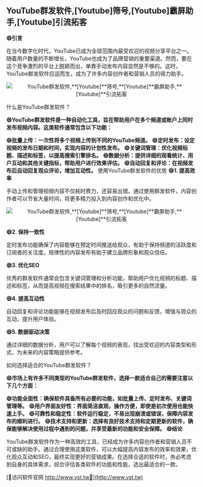 ## **YouTube群发软件,**[Youtube]**筛号,**[Youtube]**霸屏助手,**[Youtube]**引流拓客**
**😄引言**

在当今数字化时代，YouTube已成为全球范围内最受欢迎的视频分享平台之一。随着用户数量的不断增长，YouTube也成为了品牌营销的重要渠道。然而，要在这个竞争激烈的平台上脱颖而出，单靠手动发布内容显然是不够的。这时，YouTube群发软件应运而生，成为了许多内容创作者和营销人员的得力助手。

 <center><img src="https://vst.tw/MP4/tuiguang/png/1.png" alt="YouTube群发软件,**[Youtube]**筛号,**[Youtube]**霸屏助手,**[Youtube]**引流拓客"></center>

什么是YouTube群发软件？

**😄YouTube群发软件是一种自动化工具，旨在帮助用户在多个频道或账户上同时发布视频内容。这类软件通常包含以下功能：**

**😄批量上传：一次性将多个视频上传到不同的YouTube频道。**
**😄定时发布：设定视频的发布日期和时间，实现内容的计划性发布。**
**😄关键词管理：优化视频标题、描述和标签，以提高搜索引擎排名。**
**😄数据分析：提供详细的观看统计、用户互动和其他关键指标，帮助用户进行效果评估。**
**😄自动回复和评论：在视频发布后自动回复观众评论，增加互动性。**
使用YouTube群发软件的优势
**😄1. 提高效率**

手动上传和管理视频内容不仅耗时费力，还容易出错。通过使用群发软件，内容创作者可以节省大量时间，将更多精力投入到内容创作和优化中。

 <center><img src="https://vst.tw/MP4/tuiguang/png/5.png" alt="YouTube群发软件,**[Youtube]**筛号,**[Youtube]**霸屏助手,**[Youtube]**引流拓客"></center>

**😄2. 保持一致性**

定时发布功能确保了内容能够在预定时间推送给观众，有助于保持频道的活跃度和订阅者的关注度。规律性的内容发布有助于建立品牌形象和观众信任。

**😄3. 优化SEO**

优秀的群发软件通常会包含关键词管理和分析功能，帮助用户优化视频的标题、描述和标签，从而提高视频在搜索结果中的排名，吸引更多的自然流量。

**😄4. 提高互动性**

自动回复和评论功能能够在视频发布后及时回应观众的问题和反馈，增强与观众的互动，提升用户体验。

**😄5. 数据驱动决策**

通过详细的数据分析，用户可以了解每个视频的表现，找出受欢迎的内容类型和形式，为未来的内容策略提供参考。

如何选择适合的YouTube群发软件？

**😄市场上有许多不同类型的YouTube群发软件，选择一款适合自己的需要注意以下几个方面：**

**😄功能全面性：确保软件具备所有必要的功能，如批量上传、定时发布、关键词管理等。**
**😄用户界面友好性：界面简洁直观，操作方便，即使是初次使用也能快速上手。**
**😄可靠性和稳定性：软件运行稳定，不易出现崩溃或错误，保障内容发布的顺利进行。**
**😄技术支持和更新：选择有良好技术支持和定期更新的软件，确保能够解决使用过程中遇到的问题，并享受最新的功能和安全保障。**
**😄结论**

YouTube群发软件作为一种高效的工具，已经成为许多内容创作者和营销人员不可或缺的助手。通过合理使用这类软件，可以大幅提高内容发布的效率和效果，优化观众互动和SEO，最终实现更好的营销成果。在选择合适的软件时，务必考虑到自身的具体需求，综合评估各类软件的功能和性能，选出最适合的一款。


[👻访问软件官网 http://www.vst.tw👻](http://www.vst.tw)
